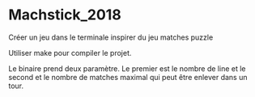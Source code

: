 # Machstick_2018
Créer un jeu dans le terminale inspirer du jeu matches puzzle

Utiliser make pour compiler le projet.

Le binaire prend deux paramètre. 
Le premier est le nombre de line et le second et le nombre de matches maximal qui peut être enlever dans un tour.
